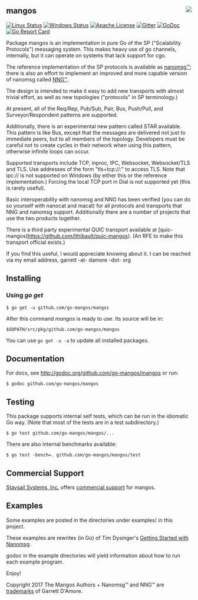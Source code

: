## mangos <img src=mangos.jpg align=right>


[![Linux Status](https://img.shields.io/travis/go-mangos/mangos.svg?label=linux)](https://travis-ci.org/go-mangos/mangos)
[![Windows Status](https://img.shields.io/appveyor/ci/gdamore/mangos.svg?label=windows)](https://ci.appveyor.com/project/gdamore/mangos)
[![Apache License](https://img.shields.io/badge/license-APACHE2-blue.svg)](https://github.com/go-mangos/mangos/blob/master/LICENSE)
[![Gitter](https://img.shields.io/badge/gitter-join-brightgreen.svg)](https://gitter.im/gdamore/mangos)
[![GoDoc](https://img.shields.io/badge/godoc-reference-blue.svg)](https://godoc.org/github.com/go-mangos/mangos)
[![Go Report Card](https://goreportcard.com/badge/github.com/go-mangos/mangos)](https://goreportcard.com/report/github.com/go-mangos/mangos)

Package mangos is an implementation in pure Go of the SP
("Scalability Protocols")
messaging system.
This makes heavy use of go channels, internally, but it can operate
on systems that lack support for cgo.

The reference implementation of the SP protocols is available as
[nanomsg&trade;](http://www.nanomsg.org); there is also an effort to implement
an improved and more capable version of nanomsg called
[NNG&trade;](https://github.com/nanomsg/nng).
 
The design is intended to make it easy to add new transports with almost trivial
effort, as well as new topologies ("protocols" in SP terminology.)

At present, all of the Req/Rep, Pub/Sub, Pair, Bus, Push/Pull, and
Surveyor/Respondent patterns are supported.

Additionally, there is an experimental new pattern called STAR available.  This
pattern is like Bus, except that the messages are delivered not just to
immediate peers, but to all members of the topology.  Developers must be careful
not to create cycles in their network when using this pattern, otherwise
infinite loops can occur.

Supported transports include TCP, inproc, IPC, Websocket, Websocket/TLS and TLS.
Use addresses of the form "tls+tcp://<host>:<port>" to access TLS.
Note that ipc:// is not supported on Windows (by either this or the reference
implementation.)  Forcing the local TCP port in Dial is not supported yet (this
is rarely useful).

Basic interoperability with nanomsg and NNG has been verified (you can do
so yourself with nanocat and macat) for all protocols and transports
that NNG and nanomsg support.
Additionally there are a number of projects that use the two products together.

There is a third party experimental QUIC transport available at
[quic-mangos(https://github.com/lthibault/quic-mangos).  (An RFE to make this
transport official exists.)

If you find this useful, I would appreciate knowing about it.  I can be reached
via my email address, garrett -at- damore -dot- org

## Installing

### Using *go get*

    $ go get -u github.com/go-mangos/mangos

After this command *mangos* is ready to use. Its source will be in:

    $GOPATH/src/pkg/github.com/go-mangos/mangos

You can use `go get -u -a` to update all installed packages.

## Documentation

For docs, see http://godoc.org/github.com/go-mangos/mangos or run:

    $ godoc github.com/go-mangos/mangos

## Testing

This package supports internal self tests, which can be run in
the idiomatic Go way.  (Note that most of the tests are in a test
subdirectory.)

    $ go test github.com/go-mangos/mangos/...

There are also internal benchmarks available:

    $ go test -bench=. github.com/go-mangos/mangos/test

## Commercial Support

[Staysail Systems, Inc.](mailto:info@staysail.tech) offers
[commercial support](http://staysail.tech/support/mangos) for mangos.

## Examples

Some examples are posted in the directories under examples/
in this project.

These examples are rewrites (in Go) of Tim Dysinger's 
[Getting Started with Nanomsg](http://nanomsg.org/gettingstarted/index.html).

godoc in the example directories will yield information about how to run
each example program.

Enjoy!

Copyright 2017 The Mangos Authors +
Nanomsg&trade; and NNG&trade; are [trademarks](http://nanomsg.org/trademarks.html) of Garrett D'Amore.
